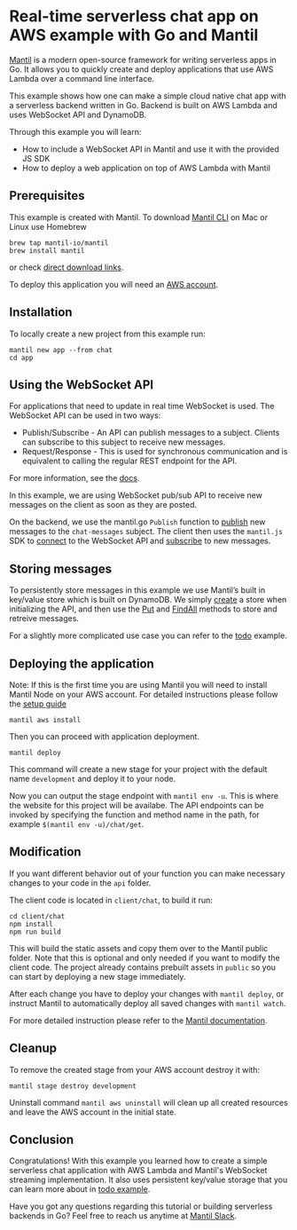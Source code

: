 # Real-time serverless chat app on AWS example with Go and Mantil

[Mantil](https://github.com/mantil-io/mantil) is a modern open-source framework for writing serverless apps in Go. It allows you to quickly create and deploy applications that use AWS Lambda over a command line interface.

This example shows how one can make a simple cloud native chat app with a serverless backend written in Go. Backend is built on AWS Lambda and uses WebSocket API and DynamoDB. 

Through this example you will learn:
- How to include a WebSocket API in Mantil and use it with the provided JS SDK
- How to deploy a web application on top of AWS Lambda with Mantil

## Prerequisites

This example is created with Mantil. To download [Mantil CLI](https://github.com/mantil-io/mantil/blob/master/docs/cli_install.md) on Mac or Linux use Homebrew 
```
brew tap mantil-io/mantil
brew install mantil
```
or check [direct download links](https://github.com/mantil-io/mantil/blob/master/docs/cli_install.md#direct-download-linux-windows-and-mac).

To deploy this application you will need an [AWS account](https://aws.amazon.com/premiumsupport/knowledge-center/create-and-activate-aws-account/).

## Installation

To locally create a new project from this example run:
```
mantil new app --from chat
cd app
```

## Using the WebSocket API

For applications that need to update in real time WebSocket is used. The WebSocket API can be used in two ways:
- Publish/Subscribe - An API can publish messages to a subject. Clients can subscribe to this subject to receive new messages.
- Request/Response - This is used for synchronous communication and is equivalent to calling the regular REST endpoint for the API.

For more information, see the [docs](https://github.com/mantil-io/mantil/blob/master/docs/api.md#websocket).

In this example, we are using WebSocket pub/sub API to receive new messages on the client as soon as they are posted.

On the backend, we use the mantil.go `Publish` function to [publish](https://github.com/mantil-io/template-chat/blob/master/api/chat/add.go#L24) new messages to the `chat-messages` subject. The client then uses the `mantil.js` SDK to [connect](https://github.com/mantil-io/template-chat/blob/master/client/chat/src/App.tsx#L21) to the WebSocket API and [subscribe](https://github.com/mantil-io/template-chat/blob/master/client/chat/src/App.tsx#L26) to new messages.

## Storing messages

To persistently store messages in this example we use Mantil’s built in key/value store which is built on DynamoDB. We simply [create](https://github.com/mantil-io/example-chat/blob/master/api/chat/chat.go#L22) a store when initializing the API, and then use the [Put](https://github.com/mantil-io/example-chat/blob/master/api/chat/add.go#L21) and [FindAll](https://github.com/mantil-io/example-chat/blob/master/api/chat/get.go#L16) methods to store and retreive messages.

For a slightly more complicated use case you can refer to the [todo](https://github.com/mantil-io/example-todo) example.

## Deploying the application

Note: If this is the first time you are using Mantil you will need to install Mantil Node on your AWS account. For detailed instructions please follow the [setup guide](https://github.com/mantil-io/mantil/blob/master/docs/aws_install.md)
```
mantil aws install
```
Then you can proceed with application deployment.
```
mantil deploy
```
This command will create a new stage for your project with the default name `development` and deploy it to your node.

Now you can output the stage endpoint with `mantil env -u`. This is where the website for this project will be availabe. The API endpoints can be invoked by specifying the function and method name in the path, for example `$(mantil env -u)/chat/get`.

## Modification

If you want different behavior out of your function you can make necessary changes to your code in the `api` folder.

The client code is located in `client/chat`, to build it run:

```
cd client/chat
npm install
npm run build
```

This will build the static assets and copy them over to the Mantil public folder. Note that this is optional and only needed if you want to modify the client code. The project already contains prebuilt assets in `public` so you can start by deploying a new stage immediately.

After each change you have to deploy your changes with `mantil deploy`, or instruct Mantil to  automatically deploy all saved changes with `mantil watch`.

For more detailed instruction please refer to the [Mantil documentation](https://github.com/mantil-io/mantil/tree/master/docs#mantil-documentation).

## Cleanup

To remove the created stage from your AWS account destroy it with:
```
mantil stage destroy development
```
Uninstall command `mantil aws uninstall` will clean up all created resources and leave the AWS account in the initial state.

## Conclusion

Congratulations! With this example you learned how to create a simple serverless chat application with AWS Lambda and Mantil's WebSocket streaming implementation. It also uses persistent key/value storage that you can learn more about in [todo example](https://github.com/mantil-io/example-todo). 

Have you got any questions regarding this tutorial or building serverless backends in Go? Feel free to reach us anytime at [Mantil Slack](https://join.slack.com/t/mantilcommunity/shared_invite/zt-z3iy0lsn-7zD_6nqEucsgygTvHmnxAw).
